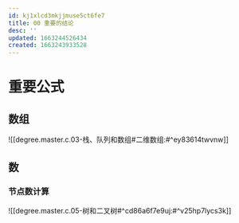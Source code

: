 ```yaml
---
id: kj1xlcd3mkjjmuse5ct6fe7
title: 00 重要的结论
desc: ''
updated: 1663244526434
created: 1663243933528
---
```


# 重要公式

## 数组

![[degree.master.c.03-栈、队列和数组#二维数组:#^ey83614twvnw]]

## 数

### 节点数计算

![[degree.master.c.05-树和二叉树#^cd86a6f7e9uj:#^v25hp7lycs3k]]

